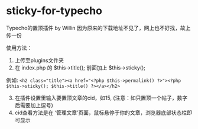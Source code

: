 # sticky-for-typecho
Typecho的置顶插件 by Willin
因为原来的下载地址不见了，网上也不好找，故上传一份

使用方法：
1. 上传至plugins文件夹
2. 在 index.php 的 $this->title(); 前面加上 $this->sticky(); 

例如: `<h2 class="title"><a href="<?php $this->permalink() ?>"><?php $this->sticky(); $this->title() ?></a></h2>`

3. 在插件设置里输入要置顶文章的cid，如15, (注意：如只置顶一个帖子，数字后需要加上逗号)
4. cid查看方法是在 ‘管理文章’页面，鼠标悬停于你的文章，浏览器底部状态栏即可显示

